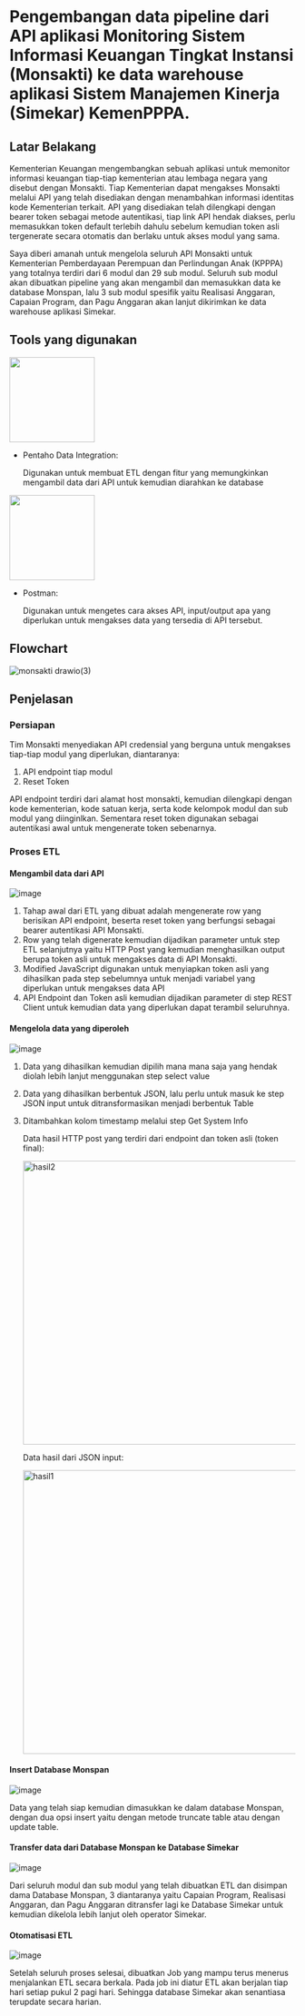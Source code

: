 # Pengembangan data pipeline dari API aplikasi Monitoring Sistem Informasi Keuangan Tingkat Instansi (Monsakti) ke data warehouse aplikasi Sistem Manajemen Kinerja (Simekar) KemenPPPA.

## Latar Belakang

Kementerian Keuangan mengembangkan sebuah aplikasi untuk memonitor informasi keuangan tiap-tiap kementerian atau lembaga negara yang disebut dengan Monsakti. Tiap Kementerian dapat mengakses Monsakti melalui API yang telah disediakan dengan menambahkan informasi identitas kode Kementerian terkait. API yang disediakan telah dilengkapi dengan bearer token sebagai metode autentikasi, tiap link API hendak diakses, perlu memasukkan token default terlebih dahulu sebelum kemudian token asli tergenerate secara otomatis dan berlaku untuk akses modul yang sama.

Saya diberi amanah untuk mengelola seluruh API Monsakti untuk Kementerian Pemberdayaan Perempuan dan Perlindungan Anak (KPPPA) yang totalnya terdiri dari 6 modul dan 29 sub modul. Seluruh sub modul akan dibuatkan pipeline yang akan mengambil dan memasukkan data ke database Monspan, lalu 3 sub modul spesifik yaitu Realisasi Anggaran, Capaian Program, dan Pagu Anggaran akan lanjut dikirimkan ke data warehouse aplikasi Simekar.

## Tools yang digunakan

<img src="https://user-images.githubusercontent.com/91902011/208005371-159d0258-957c-4700-b580-8adc63014a05.png" width="150">

* Pentaho Data Integration:

    Digunakan untuk membuat ETL dengan fitur yang memungkinkan mengambil data dari API untuk kemudian diarahkan ke database

<img src="https://user-images.githubusercontent.com/91902011/208488789-5b4fd278-13c1-4f11-ac69-bdd095fe3011.png" width="150">

* Postman:
    
    Digunakan untuk mengetes cara akses API, input/output apa yang diperlukan untuk mengakses data yang tersedia di API tersebut.

## Flowchart

![monsakti drawio(3)](https://user-images.githubusercontent.com/91902011/208561181-3a99a6ff-558a-49bf-ac06-7a3bfd3b6407.png)

## Penjelasan

### Persiapan

Tim Monsakti menyediakan API credensial yang berguna untuk mengakses tiap-tiap modul yang diperlukan, diantaranya:

1. API endpoint tiap modul
2. Reset Token

API endpoint terdiri dari alamat host monsakti, kemudian dilengkapi dengan kode kementerian, kode satuan kerja, serta kode kelompok modul dan sub modul yang diinginlkan. Sementara reset token digunakan sebagai autentikasi awal untuk mengenerate token sebenarnya.

### Proses ETL

#### Mengambil data dari API

![image](https://user-images.githubusercontent.com/91902011/208579085-cd73cc10-47a0-4cb4-ac7f-52d44cd6d645.png)

1. Tahap awal dari ETL yang dibuat adalah mengenerate row yang berisikan API endpoint, beserta reset token yang berfungsi sebagai bearer autentikasi API Monsakti. 
2. Row yang telah digenerate kemudian dijadikan parameter untuk step ETL selanjutnya yaitu HTTP Post yang kemudian menghasilkan output berupa token asli untuk mengakses data di API Monsakti.
3. Modified JavaScript digunakan untuk menyiapkan token asli yang dihasilkan pada step sebelumnya untuk menjadi variabel yang diperlukan untuk mengakses data API
4. API Endpoint dan Token asli kemudian dijadikan parameter di step REST Client untuk kemudian data yang diperlukan dapat terambil seluruhnya.

#### Mengelola data yang diperoleh

![image](https://user-images.githubusercontent.com/91902011/208580231-5f6af808-09ba-4ca2-b33b-aabee2515f68.png)

1. Data yang dihasilkan kemudian dipilih mana mana saja yang hendak diolah lebih lanjut menggunakan step select value
2. Data yang dihasilkan berbentuk JSON, lalu perlu untuk masuk ke step JSON input untuk ditransformasikan menjadi berbentuk Table
3. Ditambahkan kolom timestamp melalui step Get System Info

    Data hasil HTTP post yang terdiri dari endpoint dan token asli (token final):

    <img width="500" alt="hasil2" src="https://user-images.githubusercontent.com/91902011/208610485-ee292afd-92ce-425d-a54f-3411961d03b3.png">

    Data hasil dari JSON input:

    <img width="500" alt="hasil1" src="https://user-images.githubusercontent.com/91902011/208609893-b71dc0a1-68cd-4b75-86ba-97ccbf04f0c3.png">

#### Insert Database Monspan

![image](https://user-images.githubusercontent.com/91902011/208580708-ec76d215-721e-4756-a604-7c6d6a975e3c.png)

Data yang telah siap kemudian dimasukkan ke dalam database Monspan, dengan dua opsi insert yaitu dengan metode truncate table atau dengan update table.

#### Transfer data dari Database Monspan ke Database Simekar

![image](https://user-images.githubusercontent.com/91902011/208580919-ddfc3e85-ae45-4fbb-932a-c76183060a46.png)

Dari seluruh modul dan sub modul yang telah dibuatkan ETL dan disimpan dama Database Monspan, 3 diantaranya yaitu Capaian Program, Realisasi Anggaran, dan Pagu Anggaran ditransfer lagi ke Database Simekar untuk kemudian dikelola lebih lanjut oleh operator Simekar.

#### Otomatisasi ETL

![image](https://user-images.githubusercontent.com/91902011/208581274-106f899b-b83a-4072-92c9-757aba0c9944.png)

Setelah seluruh proses selesai, dibuatkan Job yang mampu terus menerus menjalankan ETL secara berkala. Pada job ini diatur ETL akan berjalan tiap hari setiap pukul 2 pagi hari. Sehingga database Simekar akan senantiasa terupdate secara harian.



